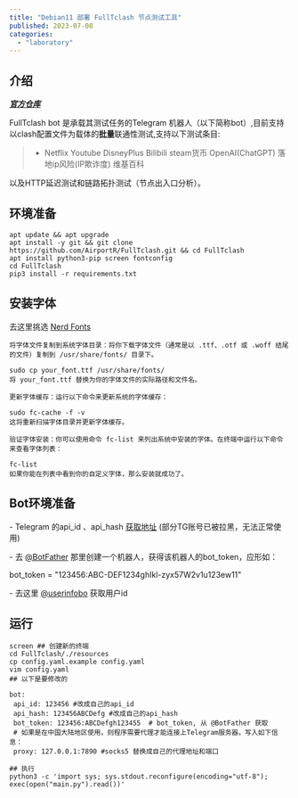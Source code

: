 ```yaml
---
title: "Debian11 部署 FullTclash 节点测试工具"
published: 2023-07-08
categories: 
  - "laboratory"
---
```


## 介绍

**_[官方仓库](https://github.com/AirportR/FullTclash)_**

FullTclash bot 是承载其测试任务的Telegram 机器人（以下简称bot）,目前支持以clash配置文件为载体的**批量**联通性测试,支持以下测试条目:

> - Netflix Youtube DisneyPlus Bilibili steam货币 OpenAI(ChatGPT) 落地ip风险(IP欺诈度) 维基百科

以及HTTP延迟测试和链路拓扑测试（节点出入口分析）。

## 环境准备

```
apt update && apt upgrade
apt install -y git && git clone https://github.com/AirportR/FullTclash.git && cd FullTclash
apt install python3-pip screen fontconfig
cd FullTclash
pip3 install -r requirements.txt
```

## 安装字体

去这里挑选 [Nerd Fonts](https://www.nerdfonts.com/)

```
将字体文件复制到系统字体目录：将你下载字体文件（通常是以 .ttf、.otf 或 .woff 结尾的文件）复制到 /usr/share/fonts/ 目录下。

sudo cp your_font.ttf /usr/share/fonts/
将 your_font.ttf 替换为你的字体文件的实际路径和文件名。

更新字体缓存：运行以下命令来更新系统的字体缓存：

sudo fc-cache -f -v
这将重新扫描字体目录并更新字体缓存。

验证字体安装：你可以使用命令 fc-list 来列出系统中安装的字体。在终端中运行以下命令来查看字体列表：

fc-list
如果你能在列表中看到你的自定义字体，那么安装就成功了。
```

## Bot环境准备

\- Telegram 的api\_id 、api\_hash [获取地址](https://my.telegram.org/apps) (部分TG账号已被拉黑，无法正常使用)

\- 去 [@BotFather](https://t.me/BotFather) 那里创建一个机器人，获得该机器人的bot\_token，应形如：

bot\_token = "123456:ABC-DEF1234ghIkl-zyx57W2v1u123ew11"

\- 去这里 [@userinfobo](https://t.me/userinfobo) 获取用户id

## 运行

```
screen ## 创建新的终端
cd FullTclash/./resources
cp config.yaml.example config.yaml
vim config.yaml
## 以下是要修改的

bot:
 api_id: 123456 #改成自己的api_id
 api_hash: 123456ABCDefg #改成自己的api_hash
 bot_token: 123456:ABCDefgh123455  # bot_token, 从 @BotFather 获取
 # 如果是在中国大陆地区使用，则程序需要代理才能连接上Telegram服务器。写入如下信息：
 proxy: 127.0.0.1:7890 #socks5 替换成自己的代理地址和端口

## 执行
python3 -c 'import sys; sys.stdout.reconfigure(encoding="utf-8"); exec(open("main.py").read())'
```

<picture>
    <source srcset="https://s3.catcat.blog/images/2023/07/image-15.avif" type="image/avif">
    <source srcset="https://s3.catcat.blog/images/2023/07/image-15.webp" type="image/webp">
    <img src="https://s3.catcat.blog/images/2023/07/image-15.jpg" alt="" loading="lazy">
</picture>

<picture>
    <source srcset="https://s3.catcat.blog/images/2023/07/image-16-1024x598.avif" type="image/avif">
    <source srcset="https://s3.catcat.blog/images/2023/07/image-16-1024x598.webp" type="image/webp">
    <img src="https://s3.catcat.blog/images/2023/07/image-16-1024x598.jpg" alt="" loading="lazy">
</picture>

<picture>
    <source srcset="https://s3.catcat.blog/images/2023/07/image-168.avif" type="image/avif">
    <source srcset="https://s3.catcat.blog/images/2023/07/image-168.webp" type="image/webp">
    <img src="https://s3.catcat.blog/images/2023/07/image-168.jpg" alt="" loading="lazy">
</picture>
